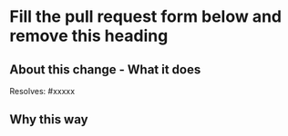 <!-- All contributors please complete these sections, including maintainers -->

# Fill the pull request form below and remove this heading

## About this change - What it does

<!-- Provide a small sentence that summarizes the change. -->

<!-- Provide the issue number below if it exists. -->

Resolves: #xxxxx

## Why this way

<!-- Provide a small explanation on why this is the approach you took for solving this problem. -->
